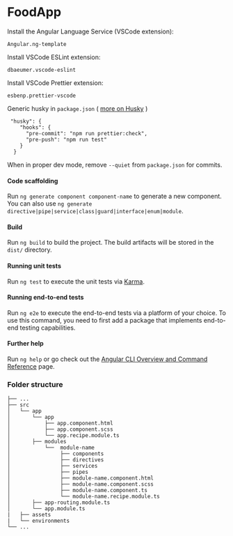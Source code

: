 # FoodApp

Install the Angular Language Service (VSCode extension):

`Angular.ng-template`

Install VSCode ESLint extension:

`dbaeumer.vscode-eslint`

Install VSCode Prettier extension:

`esbenp.prettier-vscode`

Generic husky in `package.json` ( [more on Husky](https://medium.com/@anshul.kashyap03/set-up-git-hooks-with-husky-and-lint-staged-angular-example-a4d46e440ba5) )

```
 "husky": {
    "hooks": {
      "pre-commit": "npm run prettier:check",
      "pre-push": "npm run test"
    }
  }
```

When in proper dev mode, remove `--quiet` from `package.json` for commits.

#### Code scaffolding

Run `ng generate component component-name` to generate a new component. You can also use `ng generate directive|pipe|service|class|guard|interface|enum|module`.

#### Build

Run `ng build` to build the project. The build artifacts will be stored in the `dist/` directory.

#### Running unit tests

Run `ng test` to execute the unit tests via [Karma](https://karma-runner.github.io).

#### Running end-to-end tests

Run `ng e2e` to execute the end-to-end tests via a platform of your choice. To use this command, you need to first add a package that implements end-to-end testing capabilities.

#### Further help

Run `ng help` or go check out the [Angular CLI Overview and Command Reference](https://angular.io/cli) page.

### Folder structure

```
├── ...
├── src
│   └── app
│       └── app
│           ├── app.component.html
│           ├── app.component.scss
│           └── app.recipe.module.ts
│       ├── modules
│           └──  module-name
│                ├── components
│                ├── directives
│                ├── services
│                ├── pipes
│                ├── module-name.component.html
│                ├── module-name.component.scss
│                ├── module-name.component.ts
│                └── module-name.recipe.module.ts
│       ├── app-routing.module.ts
│       └── app.module.ts
|   ├── assets
|   └── environments
└── ...
```
